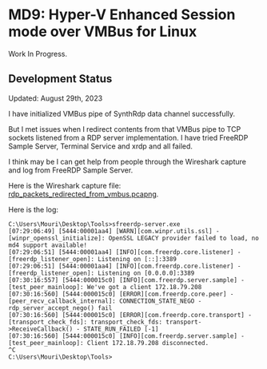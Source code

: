 ﻿# MD9: Hyper-V Enhanced Session mode over VMBus for Linux

Work In Progress.

## Development Status

Updated: August 29th, 2023

I have initialized VMBus pipe of SynthRdp data channel successfully.

But I met issues when I redirect contents from that VMBus pipe to TCP sockets
listened from a RDP server implementation. I have tried FreeRDP Sample Server,
Terminal Service and xrdp and all failed.

I think may be I can get help from people through the Wireshark capture and log
from FreeRDP Sample Server.

Here is the Wireshark capture file: [rdp_packets_redirected_from_vmbus.pcapng].

[rdp_packets_redirected_from_vmbus.pcapng]:rdp_packets_redirected_from_vmbus.pcapng

Here is the log:

```
C:\Users\Mouri\Desktop\Tools>sfreerdp-server.exe
[07:29:06:49] [5444:00001aa4] [WARN][com.winpr.utils.ssl] - [winpr_openssl_initialize]: OpenSSL LEGACY provider failed to load, no md4 support available!
[07:29:06:51] [5444:00001aa4] [INFO][com.freerdp.core.listener] - [freerdp_listener_open]: Listening on [::]:3389
[07:29:06:51] [5444:00001aa4] [INFO][com.freerdp.core.listener] - [freerdp_listener_open]: Listening on [0.0.0.0]:3389
[07:30:16:557] [5444:000015c0] [INFO][com.freerdp.server.sample] - [test_peer_mainloop]: We've got a client 172.18.79.208
[07:30:16:560] [5444:000015c0] [ERROR][com.freerdp.core.peer] - [peer_recv_callback_internal]: CONNECTION_STATE_NEGO - rdp_server_accept_nego() fail
[07:30:16:560] [5444:000015c0] [ERROR][com.freerdp.core.transport] - [transport_check_fds]: transport_check_fds: transport->ReceiveCallback() - STATE_RUN_FAILED [-1]
[07:30:16:560] [5444:000015c0] [INFO][com.freerdp.server.sample] - [test_peer_mainloop]: Client 172.18.79.208 disconnected.
^C
C:\Users\Mouri\Desktop\Tools>
```
